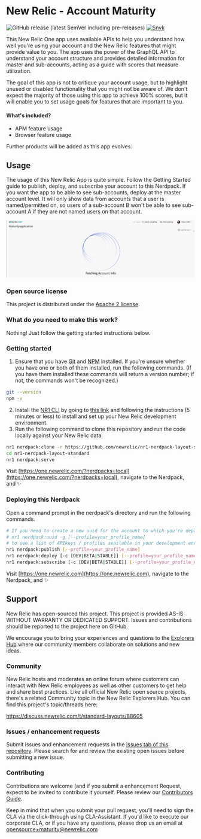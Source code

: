# New Relic - Account Maturity
![GitHub release (latest SemVer including pre-releases)](https://img.shields.io/github/v/release/newrelic/nr1-nerdpack-layout-standard?include_prereleases&sort=semver) [![Snyk](https://snyk.io/test/github/newrelic/nr1-nerdpack-layout-standard/badge.svg)](https://snyk.io/test/github/newrelic/nr1-nerdpack-layout-standard)

This New Relic One app uses available APIs to help you understand how well you're using your account and the New Relic features that might provide value to you. The app uses the power of the GraphQL API to understand your account structure and provides detailed information for master and sub-accounts, acting as a guide with scores that measure utilization.

The goal of this app is not to critique your account usage, but to highlight unused or disabled functionality that you might not be aware of. We don't expect the majority of those using this app to achieve 100% scores, but it will enable you to set usage goals for features that are important to you.

#### What's included?
- APM feature usage
- Browser feature usage

Further products will be added as this app evolves.

## Usage

The usage of this New Relic App is quite simple. Follow the Getting Started guide to publish, deploy, and subscribe your account to this Nerdpack. If you want the app to be able to see sub-accounts, deploy at the master account level. It will only show data from accounts that a user is named/permitted on, so users of a sub-account B won't be able to see sub-account A if they are not named users on that account. 

![screenshot of this project](screenshots/Maturity.png)

### Open source license

This project is distributed under the [Apache 2 license](LICENSE).

### What do you need to make this work?
Nothing! Just follow the getting started instructions below.

### Getting started
1. Ensure that you have [Git](https://git-scm.com/book/en/v2/Getting-Started-Installing-Git) and [NPM](https://www.npmjs.com/get-npm) installed. If you're unsure whether you have one or both of them installed, run the following commands. (If you have them installed these commands will return a version number; if not, the commands won't be recognized.)
```bash
git --version
npm -v
```
2. Install the [NR1 CLI](https://one.newrelic.com/launcher/developer-center.launcher) by going to [this link](https://one.newrelic.com/launcher/developer-center.launcher) and following the instructions (5 minutes or less) to install and set up your New Relic development environment.
3. Run the following command to clone this repository and run the code locally against your New Relic data:

```bash
nr1 nerdpack:clone -r https://github.com/newrelic/nr1-nerdpack-layout-standard.git
cd nr1-nerdpack-layout-standard
nr1 nerdpack:serve
```

Visit [https://one.newrelic.com/?nerdpacks=local](https://one.newrelic.com/?nerdpacks=local), navigate to the Nerdpack, and :sparkles:

### Deploying this Nerdpack

Open a command prompt in the nerdpack's directory and run the following commands.

```bash
# If you need to create a new uuid for the account to which you're deploying this Nerdpack, use the following
# nr1 nerdpack:uuid -g [--profile=your_profile_name]
# to see a list of APIkeys / profiles available in your development environment, run nr1 credentials:list
nr1 nerdpack:publish [--profile=your_profile_name]
nr1 nerdpack:deploy [-c [DEV|BETA|STABLE]] [--profile=your_profile_name]
nr1 nerdpack:subscribe [-c [DEV|BETA|STABLE]] [--profile=your_profile_name]
```

Visit [https://one.newrelic.com](https://one.newrelic.com), navigate to the Nerdpack, and :sparkles:

## Support

New Relic has open-sourced this project. This project is provided AS-IS WITHOUT WARRANTY OR DEDICATED SUPPORT. Issues and contributions should be reported to the project here on GitHub.

We encourage you to bring your experiences and questions to the [Explorers Hub](https://discuss.newrelic.com) where our community members collaborate on solutions and new ideas.

### Community

New Relic hosts and moderates an online forum where customers can interact with New Relic employees as well as other customers to get help and share best practices. Like all official New Relic open source projects, there's a related Community topic in the New Relic Explorers Hub. You can find this project's topic/threads here:

https://discuss.newrelic.com/t/standard-layouts/88605

### Issues / enhancement requests

Submit issues and enhancement requests in the [Issues tab of this repository](../../issues). Please search for and review the existing open issues before submitting a new issue.

### Contributing

Contributions are welcome (and if you submit a enhancement Request, expect to be invited to contribute it yourself. Please review our [Contributors Guide](CONTRIBUTING.md).

Keep in mind that when you submit your pull request, you'll need to sign the CLA via the click-through using CLA-Assistant. If you'd like to execute our corporate CLA, or if you have any questions, please drop us an email at opensource+maturity@newrelic.com

